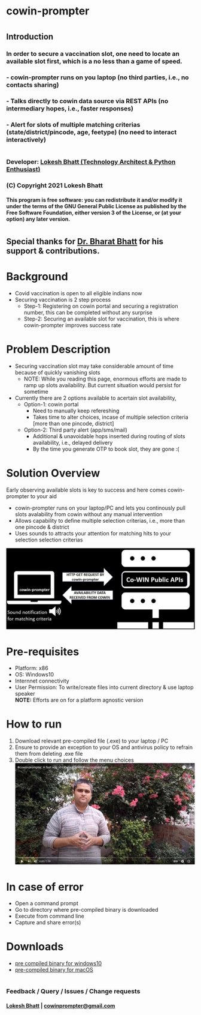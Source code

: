 #
# cowin-prompter
#
#
## Introduction
### In order to secure a vaccination slot, one need to locate an available slot first, which is a no less than a game of speed.
###    - cowin-prompter runs on you laptop (no third parties, i.e., no contacts sharing)
###    - Talks directly to cowin data source via REST APIs (no intermediary hopes, i.e., faster responses)
###    - Alert for slots of multiple matching criterias (state/district/pincode, age, feetype) (no need to interact interactively) 
#
#
### Developer: [Lokesh Bhatt (Technology Architect & Python Enthusiast) ](https://www.linkedin.com/in/lokesh-bhatt-796a2ab/)
### (C) Copyright 2021 Lokesh Bhatt
#### This program is free software: you can redistribute it and/or modify it under the terms of the GNU General Public License as published by the Free Software Foundation, either version 3 of the License, or (at your option) any later version.
#
## Special thanks for [Dr. Bharat Bhatt](https://www.linkedin.com/in/bharat-bhatt-33010748/) for his support & contributions.
# 
#
# Background  
- Covid vaccination is open to all eligible indians now
- Securing vaccination is 2 step process  
   - Step-1: Registering on cowin portal and securing a registration number, this can be completed without any surprise
   - Step-2: Securing an available slot for vaccination, this is where cowin-prompter improves success rate 
#
#
# Problem Description   
- Securing vaccination slot may take considerable amount of time because of quickly vanishing slots  
   - NOTE: While you reading this page, enormous efforts are made to ramp up slots availability. But current situation would persist for sometime
- Currently there are 2 options available to acertain slot availability,  
   - Option-1: cowin portal  
      - Need to manually keep refereshing
      - Takes time to alter choices, incase of multiple selection criteria [more than one pincode, district]
   - Option-2: Third party alert (app/sms/mail)
      - Additional & unavoidable hops inserted during routing of slots availability, i.e., delayed delivery
      - By the time you generate OTP to book slot, they are gone :(  
#
#
# Solution Overview
Early observing available slots is key to success and here comes cowin-prompter to your aid
- cowin-prompter runs on your laptop/PC and lets you continously pull slots avalability from cowin without any manual intervention
- Allows capability to define multiple selection criterias, i.e., more than one pincode & district
- Uses sounds to attracts your attention for matching hits to your selection selection criterias  
  
![Alt text](https://github.com/lokeshbhatt/cowin-prompter/blob/main/cowin-prompter-0.1-working.JPG "cowin-prompter-Technical Framework")
  
#
#
# Pre-requisites
- Platform: x86
- OS: Windows10
- Internnet connectivity
- User Permission: To write/create files into current directory & use laptop speaker  
**NOTE:** Efforts are on for a platform agnostic version
#
#
# How to run
1. Download relevant pre-compiled file (.exe) to your laptop / PC
2. Ensure to provide an exception to your OS and antivirus policy to refrain them from deleting .exe file
3. Double click to run and follow the menu choices
[![cowin-prompter video](https://github.com/lokeshbhatt/cowin-prompter/blob/main/youtube-thumbnail.jpg)](https://www.youtube.com/watch?v=cKnS-hkefNs)
#
#
# In case of error
- Open a command prompt
- Go to directory where pre-compiled binary is downloaded
- Execute from command line
- Capture and share error(s)
#
#
# Downloads
 - [pre compiled binary for windows10](https://github.com/lokeshbhatt/cowin-prompter/blob/main/cowin-prompter-0.2-Win10.exe)
 - [pre-compiled binary for macOS](https://github.com/lokeshbhatt/cowin-prompter/blob/main/cowin-prompter-0.2-macOS)
#
#
### Feedback / Query / Issues / Change requests
#### [Lokesh Bhatt](https://www.linkedin.com/in/lokesh-bhatt-796a2ab/) | cowinprompter@gmail.com
